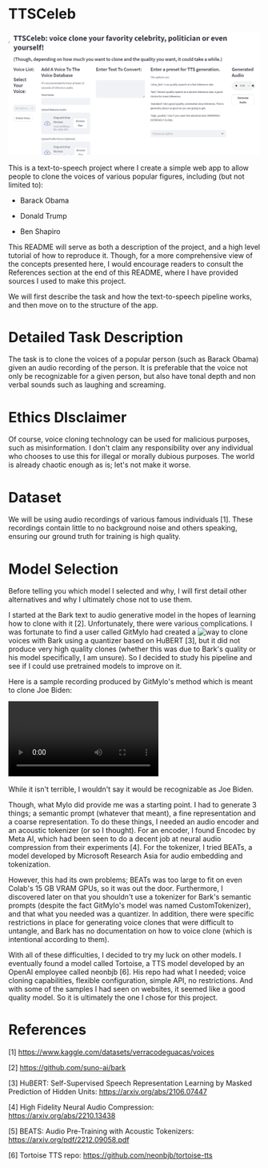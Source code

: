 # TTSCeleb

![TTSCeleb Page](./TTSCelebApp.png)

This is a text-to-speech project where I create a simple web app to allow people to clone the voices of various popular figures, including (but not limited to):

- Barack Obama

- Donald Trump

- Ben Shapiro

This README will serve as both a description of the project, and a high level tutorial of how to reproduce it. Though, for a more comprehensive view of the concepts presented here, I would encourage readers to consult the References section at the end of this README, where I have provided sources I used to make this project.

We will first describe the task and how the text-to-speech pipeline works, and then move on to the structure of the app.

# Detailed Task Description

The task is to clone the voices of a popular person (such as Barack Obama) given an audio recording of the person. It is preferable that the voice not only be recognizable for a given person, but also have tonal depth and non verbal sounds such as laughing and screaming.

# Ethics DIsclaimer

Of course, voice cloning technology can be used for malicious purposes, such as misinformation. I don't claim any responsibility over any individual who chooses to use this for illegal or morally dubious purposes. The world is already chaotic enough as is; let's not make it worse.

# Dataset

We will be using audio recordings of various famous individuals [1]. These recordings contain little to no background noise and others speaking, ensuring our ground truth for training is high quality.

# Model Selection

Before telling you which model I selected and why, I will first detail other alternatives and why I ultimately chose not to use them.

I started at the Bark text to audio generative model in the hopes of learning how to clone with it [2]. Unfortunately, there were various complications. I was fortunate to find a user called GitMylo had created a ![way](https://github.com/gitmylo/bark-voice-cloning-HuBERT-quantizer) to clone voices with Bark using a quantizer based on HuBERT [3], but it did not produce very high quality clones (whether this was due to Bark's quality or his model specifically, I am unsure). So I decided to study his pipeline and see if I could use pretrained models to improve on it.

Here is a sample recording produced by GitMylo's method which is meant to clone Joe Biden:

![Biden Recording](./biden_mylo_clone.mov)

While it isn't terrible, I wouldn't say it would be recognizable as Joe Biden.

Though, what Mylo did provide me was a starting point. I had to generate 3 things; a semantic prompt (whatever that meant), a fine representation and a coarse representation. To do these things, I needed an audio encoder and an acoustic tokenizer (or so I thought). For an encoder, I found Encodec by Meta AI, which had been seen to do a decent job at neural audio compression from their experiments [4]. For the tokenizer, I tried BEATs, a model developed by Microsoft Research Asia for audio embedding and tokenization.

However, this had its own problems; BEATs was too large to fit on even Colab's 15 GB VRAM GPUs, so it was out the door. Furthermore, I discovered later on that you shouldn't use a tokenizer for Bark's semantic prompts (despite the fact GitMylo's model was named CustomTokenizer), and that what you needed was a quantizer. In addition, there were specific restrictions in place for generating voice clones that were difficult to untangle, and Bark has no documentation on how to voice clone (which is intentional according to them).

With all of these difficulties, I decided to try my luck on other models. I eventually found a model called Tortoise, a TTS model developed by an OpenAI employee called neonbjb [6]. His repo had what I needed; voice cloning capabilities, flexible configuration, simple API, no restrictions. And with some of the samples I had seen on websites, it seemed like a good quality model. So it is ultimately the one I chose for this project.

# References

[1] https://www.kaggle.com/datasets/verracodeguacas/voices

[2] https://github.com/suno-ai/bark

[3] HuBERT: Self-Supervised Speech Representation Learning by Masked Prediction of Hidden Units: https://arxiv.org/abs/2106.07447

[4] High Fidelity Neural Audio Compression: https://arxiv.org/abs/2210.13438

[5] BEATS: Audio Pre-Training with Acoustic Tokenizers: https://arxiv.org/pdf/2212.09058.pdf

[6] Tortoise TTS repo: https://github.com/neonbjb/tortoise-tts